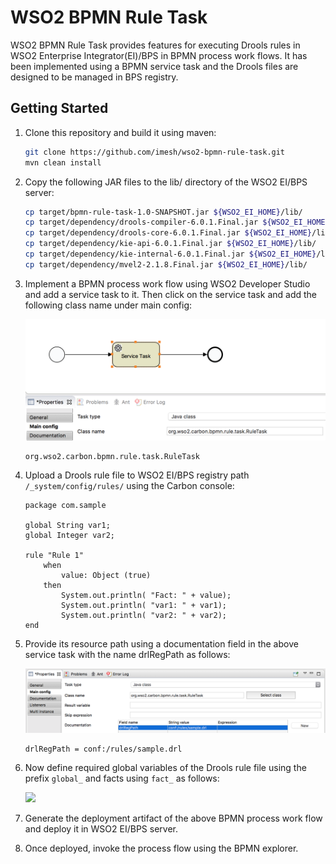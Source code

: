 # WSO2 BPMN Rule Task

WSO2 BPMN Rule Task provides features for executing Drools rules in WSO2 Enterprise Integrator(EI)/BPS in BPMN process 
work flows. It has been implemented using a BPMN service task and the Drools files are designed to be managed in 
BPS registry.

## Getting Started

1. Clone this repository and build it using maven:

    ````bash
    git clone https://github.com/imesh/wso2-bpmn-rule-task.git
    mvn clean install
    ````

2. Copy the following JAR files to the lib/ directory of the WSO2 EI/BPS server:

    ````bash
    cp target/bpmn-rule-task-1.0-SNAPSHOT.jar ${WSO2_EI_HOME}/lib/
    cp target/dependency/drools-compiler-6.0.1.Final.jar ${WSO2_EI_HOME}/lib/
    cp target/dependency/drools-core-6.0.1.Final.jar ${WSO2_EI_HOME}/lib/
    cp target/dependency/kie-api-6.0.1.Final.jar ${WSO2_EI_HOME}/lib/
    cp target/dependency/kie-internal-6.0.1.Final.jar ${WSO2_EI_HOME}/lib/
    cp target/dependency/mvel2-2.1.8.Final.jar ${WSO2_EI_HOME}/lib/
    ````

3. Implement a BPMN process work flow using WSO2 Developer Studio and add a service task to it. Then click on the 
service task and add the following class name under main config:

    ![](images/rule-task-class-def.png)
    
    ````
    org.wso2.carbon.bpmn.rule.task.RuleTask
    ````

4. Upload a Drools rule file to WSO2 EI/BPS registry path ```/_system/config/rules/``` using the Carbon console:
 
    ````drools
    package com.sample
    
    global String var1;
    global Integer var2;
    
    rule "Rule 1"
        when
            value: Object (true)
        then
            System.out.println( "Fact: " + value);
            System.out.println( "var1: " + var1);
            System.out.println( "var2: " + var2);
    end
    ````
 
5. Provide its resource path using a documentation field in the above service task with the name drlRegPath as follows:

    ![](images/rule-task-drl-resource-path-def.png)
    
    ````
    drlRegPath = conf:/rules/sample.drl
    ````

5. Now define required global variables of the Drools rule file using the prefix ```global_``` and facts using 
```fact_``` as follows:

    ![](images/form-properties-def.png)
    
6. Generate the deployment artifact of the above BPMN process work flow and deploy it in WSO2 EI/BPS server.

7. Once deployed, invoke the process flow using the BPMN explorer.